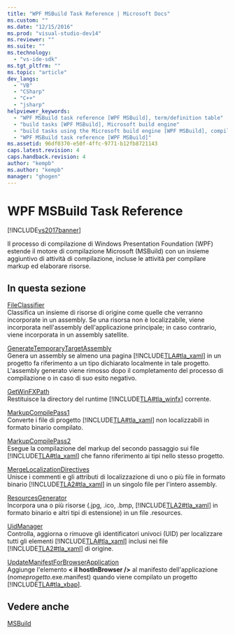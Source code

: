 ```yaml
---
title: "WPF MSBuild Task Reference | Microsoft Docs"
ms.custom: ""
ms.date: "12/15/2016"
ms.prod: "visual-studio-dev14"
ms.reviewer: ""
ms.suite: ""
ms.technology: 
  - "vs-ide-sdk"
ms.tgt_pltfrm: ""
ms.topic: "article"
dev_langs: 
  - "VB"
  - "CSharp"
  - "C++"
  - "jsharp"
helpviewer_keywords: 
  - "WPF MSBuild task reference [WPF MSBuild], term/definition table"
  - "build tasks [WPF MSBuild], Microsoft build engine"
  - "build tasks using the Microsoft build engine [WPF MSBuild], compile markup and process resources"
  - "WPF MSBuild task reference [WPF MSBuild]"
ms.assetid: 96df0370-e50f-4ffc-9771-b12fb8721143
caps.latest.revision: 4
caps.handback.revision: 4
author: "kempb"
ms.author: "kempb"
manager: "ghogen"
---
```

# WPF MSBuild Task Reference
[!INCLUDE[vs2017banner](../code-quality/includes/vs2017banner.md)]

Il processo di compilazione di Windows Presentation Foundation \(WPF\) estende il motore di compilazione Microsoft \(MSBuild\) con un insieme aggiuntivo di attività di compilazione, incluse le attività per compilare markup ed elaborare risorse.  
  
## In questa sezione  
 [FileClassifier](../msbuild/fileclassifier-task.md)  
 Classifica un insieme di risorse di origine come quelle che verranno incorporate in un assembly.  Se una risorsa non è localizzabile, viene incorporata nell'assembly dell'applicazione principale; in caso contrario, viene incorporata in un assembly satellite.  
  
 [GenerateTemporaryTargetAssembly](../msbuild/generatetemporarytargetassembly-task.md)  
 Genera un assembly se almeno una pagina [!INCLUDE[TLA#tla_xaml](../msbuild/includes/tlasharptla_xaml_md.md)] in un progetto fa riferimento a un tipo dichiarato localmente in tale progetto.  L'assembly generato viene rimosso dopo il completamento del processo di compilazione o in caso di suo esito negativo.  
  
 [GetWinFXPath](../msbuild/getwinfxpath-task.md)  
 Restituisce la directory del runtime [!INCLUDE[TLA#tla_winfx](../msbuild/includes/tlasharptla_winfx_md.md)] corrente.  
  
 [MarkupCompilePass1](../msbuild/markupcompilepass1-task.md)  
 Converte i file di progetto [!INCLUDE[TLA#tla_xaml](../msbuild/includes/tlasharptla_xaml_md.md)] non localizzabili in formato binario compilato.  
  
 [MarkupCompilePass2](../msbuild/markupcompilepass2-task.md)  
 Esegue la compilazione del markup del secondo passaggio sui file [!INCLUDE[TLA#tla_xaml](../msbuild/includes/tlasharptla_xaml_md.md)] che fanno riferimento ai tipi nello stesso progetto.  
  
 [MergeLocalizationDirectives](../msbuild/mergelocalizationdirectives-task.md)  
 Unisce i commenti e gli attributi di localizzazione di uno o più file in formato binario [!INCLUDE[TLA2#tla_xaml](../msbuild/includes/tla2sharptla_xaml_md.md)] in un singolo file per l'intero assembly.  
  
 [ResourcesGenerator](../msbuild/resourcesgenerator-task.md)  
 Incorpora una o più risorse \(.jpg, .ico, .bmp, [!INCLUDE[TLA2#tla_xaml](../msbuild/includes/tla2sharptla_xaml_md.md)] in formato binario e altri tipi di estensione\) in un file .resources.  
  
 [UidManager](../msbuild/uidmanager-task.md)  
 Controlla, aggiorna o rimuove gli identificatori univoci \(UID\) per localizzare tutti gli elementi [!INCLUDE[TLA#tla_xaml](../msbuild/includes/tlasharptla_xaml_md.md)] inclusi nei file [!INCLUDE[TLA2#tla_xaml](../msbuild/includes/tla2sharptla_xaml_md.md)] di origine.  
  
 [UpdateManifestForBrowserApplication](../msbuild/updatemanifestforbrowserapplication-task.md)  
 Aggiunge l'elemento  **\< il hostInBrowser \/\>** al manifesto dell'applicazione \(*nomeprogetto*.exe.manifest\) quando viene compilato un progetto [!INCLUDE[TLA#tla_xbap](../msbuild/includes/tlasharptla_xbap_md.md)].  
  
## Vedere anche  
 [MSBuild](http://msdn.microsoft.com/it-it/7c49aba1-ee6c-47d8-9de1-6f29a906e20b)